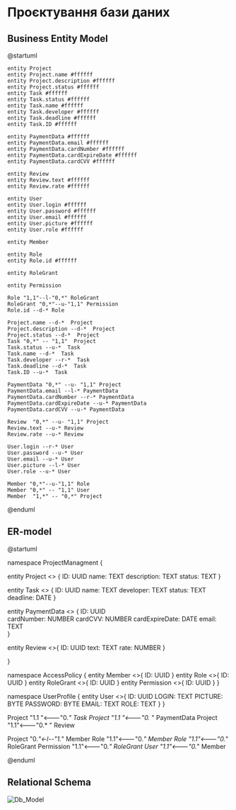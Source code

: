 # Проєктування бази даних

## Business Entity Model

@startuml

    entity Project
    entity Project.name #ffffff
    entity Project.description #ffffff
    entity Project.status #ffffff
    entity Task #ffffff
    entity Task.status #ffffff
    entity Task.name #ffffff
    entity Task.developer #ffffff
    entity Task.deadline #ffffff
    entity Task.ID #ffffff

    entity PaymentData #ffffff
    entity PaymentData.email #ffffff
    entity PaymentData.cardNumber #ffffff
    entity PaymentData.cardExpireDate #ffffff
    entity PaymentData.cardCVV #ffffff

    entity Review
    entity Review.text #ffffff
    entity Review.rate #ffffff

    entity User
    entity User.login #ffffff
    entity User.password #ffffff
    entity User.email #ffffff
    entity User.picture #ffffff
    entity User.role #ffffff

    entity Member
    
    entity Role
    entity Role.id #ffffff
    
    entity RoleGrant
    
    entity Permission 
    
    Role "1,1"--l-"0,*" RoleGrant
    RoleGrant "0,*"--u-"1,1" Permission
    Role.id --d-* Role

    Project.name --d-*  Project
    Project.description --d-*  Project
    Project.status --d-*  Project
    Task "0,*" -- "1,1"  Project
    Task.status --u-*  Task
    Task.name --d-*  Task
    Task.developer --r-*  Task
    Task.deadline --d-*  Task
    Task.ID --u-*  Task

    PaymentData "0,*" --u- "1,1" Project
    PaymentData.email --l-* PaymentData
    PaymentData.cardNumber --r-* PaymentData
    PaymentData.cardExpireDate --u-* PaymentData
    PaymentData.cardCVV --u-* PaymentData

    Review  "0,*" --u- "1,1" Project
    Review.text --u-* Review
    Review.rate --u-* Review

    User.login --r-* User
    User.password --u-* User
    User.email --u-* User
    User.picture --l-* User
    User.role --u-* User

    Member "0,*"--u-"1,1" Role
    Member "0,*" -- "1,1" User
    Member  "1,*" -- "0,*" Project

@enduml

## ER-model

@startuml

namespace ProjectManagment  {

entity Project <<ENTITY>> {
    ID: UUID
    name: TEXT
    description: TEXT
    status: TEXT
}

entity Task <<ENTITY>> {
    ID: UUID
    name: TEXT
    developer: TEXT
    status: TEXT
    deadline: DATE
}

entity PaymentData <<ENTITY>> {
    ID: UUID  
    cardNumber: NUMBER
    cardCVV: NUMBER
    cardExpireDate: DATE
    email: TEXT  
}

entity Review <<ENTITY>>{
    ID: UUID
    text: TEXT
    rate: NUMBER
}

}

namespace AccessPolicy  {
entity Member  <<ENTITY>>{
    ID: UUID
}
entity Role <<ENTITY>>{
    ID: UUID
}
entity RoleGrant <<ENTITY>>{
    ID: UUID
}
entity Permission <<ENTITY>>{
    ID: UUID
}
}

namespace UserProfile {
entity User <<ENTITY>>{
    ID: UUID
    LOGIN: TEXT
    PICTURE: BYTE
    PASSWORD: BYTE
    EMAIL: TEXT
    ROLE: TEXT
}
}

Project "1.1  "<---"0.*" Task
Project "1.1 "<---"0.* " PaymentData
Project "1.1"<---"0.*   " Review

Project "0.*"<-l--"1.*" Member
Role "1.1"<---"0.*" Member
Role "1.1"<---"0.*" RoleGrant
Permission "1.1"<---"0.*" RoleGrant
User "1.1"<---"0.*" Member

@enduml

## Relational Schema

![Db_Model](https://github.com/illiakroshka/edu_db_labs/assets/87243401/c2766f10-aee3-4dc2-a3ed-fb4fd6e3ed10)
